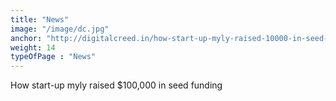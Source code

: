 ```yaml
---
title: "News"
image: "/image/dc.jpg"
anchor: "http://digitalcreed.in/how-start-up-myly-raised-10000-in-seed-funding/"  
weight: 14
typeOfPage : "News"
---
```


<p>How start-up myly raised $100,000 in seed funding</p>


